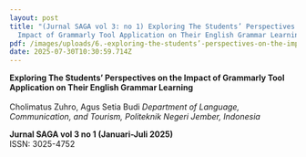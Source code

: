 ```yaml
---
layout: post
title: "(Jurnal SAGA vol 3: no 1) Exploring The Students’ Perspectives on the
  Impact of Grammarly Tool Application on Their English Grammar Learning"
pdf: /images/uploads/6.-exploring-the-students’-perspectives-on-the-impact-of-grammarly-tool-application-on-their-english-grammar learning...pdf
date: 2025-07-30T10:30:59.714Z
---
```

**Exploring The Students’ Perspectives on the Impact of Grammarly Tool Application on Their English Grammar Learning**\
\
Cholimatus Zuhro, Agus Setia Budi
*Department of Language, Communication, and Tourism, Politeknik Negeri Jember, Indonesia*

**Jurnal SAGA vol 3 no 1 (Januari-Juli 2025)**\
ISSN: 3025-4752